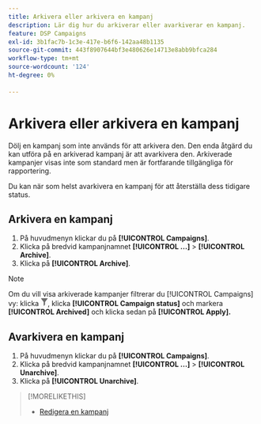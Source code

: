 ```yaml
---
title: Arkivera eller arkivera en kampanj
description: Lär dig hur du arkiverar eller avarkiverar en kampanj.
feature: DSP Campaigns
exl-id: 3b1fac7b-1c3e-417e-b6f6-142aa48b1135
source-git-commit: 443f8907644bf3e480626e14713e8abb9bfca284
workflow-type: tm+mt
source-wordcount: '124'
ht-degree: 0%

---
```


# Arkivera eller arkivera en kampanj

Dölj en kampanj som inte används för att arkivera den. Den enda åtgärd du kan utföra på en arkiverad kampanj är att avarkivera den. Arkiverade kampanjer visas inte som standard men är fortfarande tillgängliga för rapportering.

Du kan när som helst avarkivera en kampanj för att återställa dess tidigare status.

## Arkivera en kampanj

1. På huvudmenyn klickar du på **[!UICONTROL Campaigns]**.
1. Klicka på bredvid kampanjnamnet  **[!UICONTROL ...]** > **[!UICONTROL Archive]**.
1. Klicka på **[!UICONTROL Archive]**.

>[!NOTE]
>
>Om du vill visa arkiverade kampanjer filtrerar du [!UICONTROL Campaigns] vy: klicka ![Filterknapp](/help/dsp/assets/filter.png), klicka **[!UICONTROL Campaign status]** och markera **[!UICONTROL Archived]** och klicka sedan på **[!UICONTROL Apply].**

## Avarkivera en kampanj

1. På huvudmenyn klickar du på **[!UICONTROL Campaigns]**.
1. Klicka på bredvid kampanjnamnet  **[!UICONTROL ...]** > **[!UICONTROL Unarchive]**.
1. Klicka på **[!UICONTROL Unarchive]**.

>[!MORELIKETHIS]
>
>* [Redigera en kampanj](campaign-edit.md)

